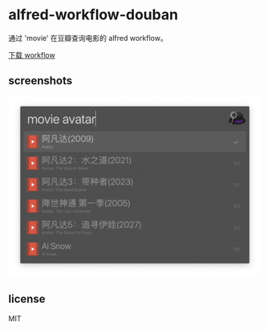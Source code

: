 # alfred-workflow-douban

通过 'movie' 在豆瓣查询电影的 alfred workflow。

[下载 workflow](https://github.com/sbugzu/alfred-douban/releases/latest)

## screenshots

![screenshot-movie](https://raw.githubusercontent.com/sbugzu/alfred-douban/master/screenshots/screenshot-movie.png)

## license

MIT

